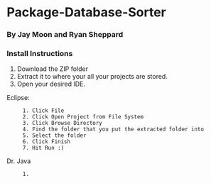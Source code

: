 # Package-Database-Sorter
### By Jay Moon and Ryan Sheppard
### Install Instructions

1. Download the ZIP folder
2. Extract it to where your all your projects are stored. 
3. Open your desired IDE.

Eclipse: 

         1. Click File
         2. Click Open Project from File System   
         3. Click Browse Directory
         4. Find the folder that you put the extracted folder into
         5. Select the folder
         6. Click Finish
         7. Hit Run :)
         
Dr. Java

         1. 
